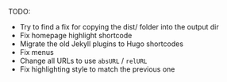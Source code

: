 TODO:

* Try to find a fix for copying the dist/ folder into the output dir
* Fix homepage highlight shortcode
* Migrate the old Jekyll plugins to Hugo shortcodes
* Fix menus
* Change all URLs to use `absURL` / `relURL`
* Fix highlighting style to match the previous one
